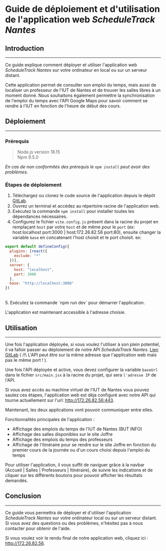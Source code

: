 # Guide de déploiement et d'utilisation de l'application web *ScheduleTrack Nantes*

## Introduction

---

Ce guide explique comment déployer et utiliser l'application web *ScheduleTrack Nantes* sur votre ordinateur en local ou sur un serveur distant.

Cette application permet de consulter son emploi du temps, mais aussi de localiser un professeur de l'IUT de Nantes et de trouver les salles libres à un moment donné. Nous souhaitons également permettre la synchronisation de l'emploi du temps avec l'API Google Maps pour savoir comment se rendre à l'IUT en fonction de l'heure de début des cours.

## Déploiement

--- 

### Prérequis

> Node.js version 18.15 <br/>
> Npm 9.5.0 <br/>

*En cas de non conformités des prérequis le `npm install` peut avoir des problèmes.* 

### Étapes de déploiement

1. Téléchargez ou clonez le code source de l'application depuis le dépôt <a href="https://gitlab.univ-nantes.fr/pub/but/but2/sae4-real-01/eq_init_01_01_angot-mael_blourde-nolan_calcagni-amedeo_chauvelon-quentin_osselin-arthur/-/tree/main/Application%20Web">GitLab</a>.
2. Ouvrez un terminal et accédez au répertoire racine de l'application web.
3. Exécutez la commande `npm install`  pour installer toutes les dépendances nécessaires.
4. Configurez le fichier `vite.config.js` présent dans la racine du projet en remplaçant `host` par votre `host` et de même pour le `port` (ex: host:localhost port:3000 | host:172.26.82.56 port:80), ensuite changer la variable `base` en concatenant l'host choisit et le port choisit. ex:<br/> 

```javascript
export default defineConfig({
  plugins: [react({
    exclude: "*"
  })],
  server: {
    host: "localhost",
    port: 3000
  },
  base: "http://localhost:3000"
})
```
<br/>
5. Exécutez la commande `npm run dev` pour démarrer l'application.

L'application est maintenant accessible à l'adresse choisie.

## Utilisation

---

Une fois l'application déployée, si vous voulez l'utiliser à son plein potentiel, il va falloir passer au déploiement de notre API *ScheduleTrack Nantes*. <a href="https://gitlab.univ-nantes.fr/pub/but/but2/sae4-real-01/eq_init_01_01_angot-mael_blourde-nolan_calcagni-amedeo_chauvelon-quentin_osselin-arthur/-/tree/main/API">Lien GitLab</a> ( /!\ L'API peut être sur la même adresse que l'application web mais pas le même port ! ).

Une fois l'API déployée et active, vous devez configurer la variable `baseUrl` dans le fichier `src/main.jsx` à la racine du projet, qui sera `l'adresse IP` de l'API.

Si vous avez accès au machine virtuel de l'IUT de Nantes vous pouvez sautez ces étapes, l'application web est déja configuré avec notre API qui tourne actuellement sur l'url: http://172.26.82.56:443.

Maintenant, les deux applications vont pouvoir communiquer entre elles.

Fonctionnalités principales de l'application :

- Affichage des emplois du temps de l'IUT de Nantes (BUT INFO)
- Affichage des salles disponibles sur le site Joffre
- Affichage des emplois du temps des professeurs
- Affichage de l'itinéraire pour se rendre sur le site Joffre en fonction du premier cours de la journée ou d'un cours choisi depuis l'emploi du temps

Pour utiliser l'application, il vous suffit de naviguer grâce à la navbar (Accueil | Salles | Professeurs | Itinéraire), de suivre les indications et de cliquer sur les différents boutons pour pouvoir afficher les résultats demandés.

## Conclusion

---

Ce guide vous permettra de déployer et d'utiliser l'application *ScheduleTrack Nantes* sur votre ordinateur local ou sur un serveur distant. Si vous avez des questions ou des problèmes, n'hésitez pas à nous contacter pour obtenir de l'aide.

Si vous voulez voir le rendu final de notre application web, cliquez ici : http://172.26.82.56.
